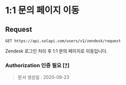 # 1:1 문의 페이지 이동

## Request

```text
GET https://api.solapi.com/users/v1/zendesk/request
```

Zendesk 로그인 처리 후 1:1 문의 페이지로 이동입니다.

### Authorization 인증 필요 [\[?\]](https://docs.solapi.com/authentication/overview#authorization)

> 문서 생성일 : 2020-09-23

